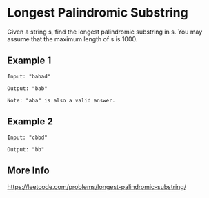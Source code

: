 # Longest Palindromic Substring

Given a string s, find the longest palindromic substring in s. You may assume that the maximum length of s is 1000.

## Example 1

    Input: "babad"

    Output: "bab"

    Note: "aba" is also a valid answer.

## Example 2

    Input: "cbbd"

    Output: "bb"

## More Info

<https://leetcode.com/problems/longest-palindromic-substring/>
